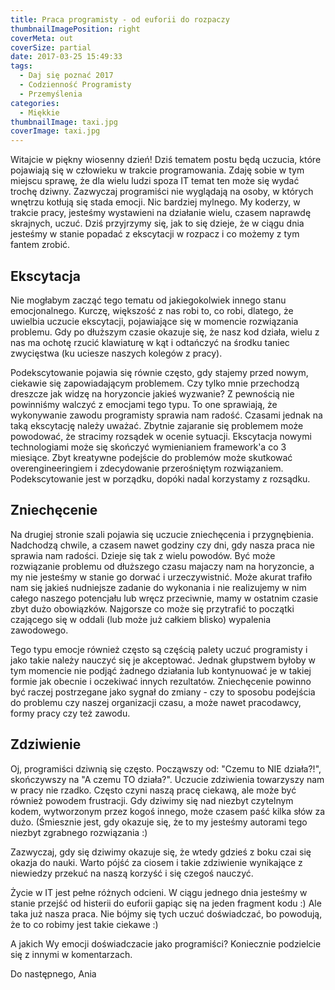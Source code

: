 ```yaml
---
title: Praca programisty - od euforii do rozpaczy
thumbnailImagePosition: right
coverMeta: out
coverSize: partial
date: 2017-03-25 15:49:33
tags:
  - Daj się poznać 2017
  - Codzienność Programisty
  - Przemyślenia
categories:
  - Miękkie
thumbnailImage: taxi.jpg
coverImage: taxi.jpg
---
```


Witajcie w piękny wiosenny dzień!
Dziś tematem postu będą uczucia, które pojawiają się w człowieku w trakcie programowania. Zdaję sobie w tym miejscu sprawę, że dla wielu ludzi spoza IT temat ten może się wydać trochę dziwny. Zazwyczaj programiści nie wyglądają na osoby, w których wnętrzu kotłują się stada emocji. Nic bardziej mylnego. My koderzy, w trakcie pracy, jesteśmy wystawieni na działanie wielu, czasem naprawdę skrajnych, uczuć. Dziś przyjrzymy się, jak to się dzieje, że w ciągu dnia jesteśmy w stanie popadać z ekscytacji w rozpacz i co możemy z tym fantem zrobić.
<!--more-->

## Ekscytacja
Nie mogłabym zacząć tego tematu od jakiegokolwiek innego stanu emocjonalnego. Kurczę, większość z nas robi to, co robi, dlatego, że uwielbia uczucie ekscytacji, pojawiające się w momencie rozwiązania problemu. Gdy po dłuższym czasie okazuje się, że nasz kod działa, wielu z nas ma ochotę rzucić klawiaturę w kąt i odtańczyć na środku taniec zwycięstwa (ku uciesze naszych kolegów z pracy).

Podekscytowanie pojawia się równie często, gdy stajemy przed nowym, ciekawie się zapowiadającym problemem. Czy tylko mnie przechodzą dreszcze jak widzę na horyzoncie jakieś wyzwanie? Z pewnością nie powinniśmy walczyć z emocjami tego typu. To one sprawiają, że wykonywanie zawodu programisty sprawia nam radość. Czasami jednak na taką ekscytację należy uważać. Zbytnie zajaranie się problemem może powodować, że stracimy rozsądek w ocenie sytuacji. Ekscytacja nowymi technologiami może się skończyć wymienianiem framework'a co 3 miesiące. Zbyt kreatywne podejście do problemów może skutkować overengineeringiem i zdecydowanie przerośniętym rozwiązaniem. Podekscytowanie jest w porządku, dopóki nadal korzystamy z rozsądku.

## Zniechęcenie
Na drugiej stronie szali pojawia się uczucie zniechęcenia i przygnębienia. Nadchodzą chwile, a czasem nawet godziny czy dni, gdy nasza praca nie sprawia nam radości. Dzieje się tak z wielu powodów. Być może rozwiązanie problemu od dłuższego czasu majaczy nam na horyzoncie, a my nie jesteśmy w stanie go dorwać i urzeczywistnić.
Może akurat trafiło nam się jakieś nudniejsze zadanie do wykonania i nie realizujemy w nim całego naszego potencjału lub wręcz przeciwnie, mamy w ostatnim czasie zbyt dużo obowiązków. Najgorsze co może się przytrafić to początki czającego się w oddali (lub może już całkiem blisko) wypalenia zawodowego.

Tego typu emocje również często są częścią palety uczuć programisty i jako takie należy nauczyć się je akceptować. Jednak głupstwem byłoby w tym momencie nie podjąć żadnego działania lub kontynuować je w takiej formie jak obecnie i oczekiwać innych rezultatów. Zniechęcenie powinno być raczej postrzegane jako sygnał do zmiany - czy to sposobu podejścia do problemu czy naszej organizacji czasu, a może nawet pracodawcy, formy pracy czy też zawodu.

## Zdziwienie
Oj, programiści dziwnią się często. Począwszy od: "Czemu to NIE działa?!", skończywszy na "A czemu TO działa?". Uczucie zdziwienia towarzyszy nam w pracy nie rzadko. Często czyni naszą pracę ciekawą, ale może być również powodem frustracji. Gdy dziwimy się nad niezbyt czytelnym kodem, wytworzonym przez kogoś innego, może czasem paść kilka słów za dużo. (Śmiesznie jest, gdy okazuje się, że to my jesteśmy autorami tego niezbyt zgrabnego rozwiązania :)

Zazwyczaj, gdy się dziwimy okazuje się, że wtedy gdzieś z boku czai się okazja do nauki. Warto pójść za ciosem i takie zdziwienie wynikające z niewiedzy przekuć na naszą korzyść i się czegoś nauczyć.

Życie w IT jest pełne różnych odcieni. W ciągu jednego dnia jesteśmy w stanie przejść od histerii do euforii gapiąc się na jeden fragment kodu :) Ale taka już nasza praca. Nie bójmy się tych uczuć doświadczać, bo powodują, że to co robimy jest takie ciekawe :)

A jakich Wy emocji doświadczacie jako programiści? Koniecznie podzielcie się z innymi w komentarzach.

Do następnego,
Ania
